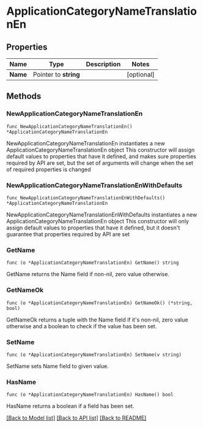 # ApplicationCategoryNameTranslationEn

## Properties

Name | Type | Description | Notes
------------ | ------------- | ------------- | -------------
**Name** | Pointer to **string** |  | [optional] 

## Methods

### NewApplicationCategoryNameTranslationEn

`func NewApplicationCategoryNameTranslationEn() *ApplicationCategoryNameTranslationEn`

NewApplicationCategoryNameTranslationEn instantiates a new ApplicationCategoryNameTranslationEn object
This constructor will assign default values to properties that have it defined,
and makes sure properties required by API are set, but the set of arguments
will change when the set of required properties is changed

### NewApplicationCategoryNameTranslationEnWithDefaults

`func NewApplicationCategoryNameTranslationEnWithDefaults() *ApplicationCategoryNameTranslationEn`

NewApplicationCategoryNameTranslationEnWithDefaults instantiates a new ApplicationCategoryNameTranslationEn object
This constructor will only assign default values to properties that have it defined,
but it doesn't guarantee that properties required by API are set

### GetName

`func (o *ApplicationCategoryNameTranslationEn) GetName() string`

GetName returns the Name field if non-nil, zero value otherwise.

### GetNameOk

`func (o *ApplicationCategoryNameTranslationEn) GetNameOk() (*string, bool)`

GetNameOk returns a tuple with the Name field if it's non-nil, zero value otherwise
and a boolean to check if the value has been set.

### SetName

`func (o *ApplicationCategoryNameTranslationEn) SetName(v string)`

SetName sets Name field to given value.

### HasName

`func (o *ApplicationCategoryNameTranslationEn) HasName() bool`

HasName returns a boolean if a field has been set.


[[Back to Model list]](../README.md#documentation-for-models) [[Back to API list]](../README.md#documentation-for-api-endpoints) [[Back to README]](../README.md)


